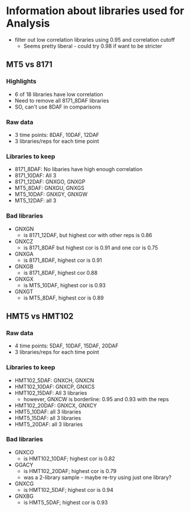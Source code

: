 # Information about libraries used for Analysis
* filter out low correlation libraries using 0.95 and correlation cutoff
  * Seems pretty liberal - could try 0.98 if want to be stricter

## MT5 vs 8171
### Highlights
* 6 of 18 libraries have low correlation
* Need to remove all 8171_8DAF libraries
* SO, can't use 8DAF in comparisons
### Raw data
* 3 time points: 8DAF, 10DAF, 12DAF
* 3 libraries/reps for each time point
### Libraries to keep
* 8171_8DAF: No libaries have high enough correlation
* 8171_10DAF: All 3
* 8171_12DAF: GNXGO, GNXGP
* MT5_8DAF: GNXGU, GNXGS
* MT5_10DAF: GNXGY, GNXGW
* MT5_12DAF: all 3
### Bad libraries
* GNXGN
  * is 8171_12DAF, but highest cor with other reps is 0.86
* GNXCZ
  * is 8171_8DAF but highest cor is 0.91 and one cor is 0.75
* GNXGA
  * is 8171_8DAF, highest cor is 0.91
* GNXGB
  * is 8171_8DAF, highest cor 0.88
* GNXGX
  * is MT5_10DAF, highest cor is 0.93
* GNXGT
  * is MT5_8DAF, highest cor is 0.89

## HMT5 vs HMT102
### Raw data
* 4 time points: 5DAF, 10DAF, 15DAF, 20DAF
* 3 libraries/reps for each time point
### Libraries to keep
* HMT102_5DAF: GNXCH, GNXCN
* HMT102_10DAF: GNXCP, GNXCS
* HMT102_15DAF: All 3 libraries
  * however, GNXCW is borderline: 0.95 and 0.93 with the reps
* HMT102_20DAF: GNXCX, GNXCY
* HMT5_10DAF: all 3 libraries
* HMT5_15DAF: all 3 libraries
* HMT5_20DAF: all 3 libraries
### Bad libraries
* GNXCO
  * is HMT102_10DAF; highest cor is 0.82
* GGACY
  * is HMT102_20DAF; highest cor is 0.79
  * was a 2-library sample - maybe re-try using just one library?
* GNXCG
  * is HMT102_5DAF; highest cor is 0.94
* GNXBG
  * is HMT5_5DAF; highest cor is 0.93
